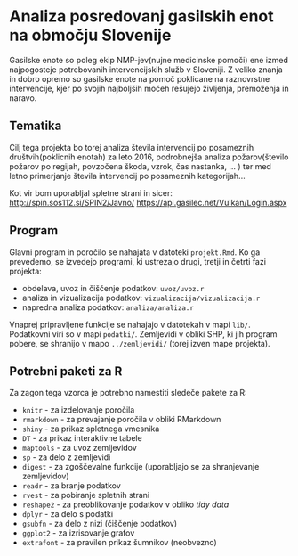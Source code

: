 # Analiza posredovanj gasilskih enot na območju Slovenije

Gasilske enote so poleg ekip NMP-jev(nujne medicinske pomoči) ene izmed najpogosteje potrebovanih intervencijskih služb v Sloveniji. Z veliko znanja in dobro opremo so gasilske enote na pomoč poklicane na raznovrstne intervencije, kjer po svojih najboljših močeh rešujejo življenja, premoženja in naravo.


## Tematika

Cilj tega projekta bo torej analiza  števila intervencij po posameznih društvih(poklicnih enotah) za leto 2016, podrobnejša analiza požarov(število požarov po regijah, povzočena škoda, vzrok, čas nastanka, ... ) ter med letno primerjanje števila intervencij po posameznih kategorijah...

Kot vir bom uporabljal spletne strani in sicer:
http://spin.sos112.si/SPIN2/Javno/
https://apl.gasilec.net/Vulkan/Login.aspx

## Program

Glavni program in poročilo se nahajata v datoteki `projekt.Rmd`. Ko ga prevedemo,
se izvedejo programi, ki ustrezajo drugi, tretji in četrti fazi projekta:

* obdelava, uvoz in čiščenje podatkov: `uvoz/uvoz.r`
* analiza in vizualizacija podatkov: `vizualizacija/vizualizacija.r`
* napredna analiza podatkov: `analiza/analiza.r`

Vnaprej pripravljene funkcije se nahajajo v datotekah v mapi `lib/`. Podatkovni
viri so v mapi `podatki/`. Zemljevidi v obliki SHP, ki jih program pobere, se
shranijo v mapo `../zemljevidi/` (torej izven mape projekta).

## Potrebni paketi za R

Za zagon tega vzorca je potrebno namestiti sledeče pakete za R:

* `knitr` - za izdelovanje poročila
* `rmarkdown` - za prevajanje poročila v obliki RMarkdown
* `shiny` - za prikaz spletnega vmesnika
* `DT` - za prikaz interaktivne tabele
* `maptools` - za uvoz zemljevidov
* `sp` - za delo z zemljevidi
* `digest` - za zgoščevalne funkcije (uporabljajo se za shranjevanje zemljevidov)
* `readr` - za branje podatkov
* `rvest` - za pobiranje spletnih strani
* `reshape2` - za preoblikovanje podatkov v obliko *tidy data*
* `dplyr` - za delo s podatki
* `gsubfn` - za delo z nizi (čiščenje podatkov)
* `ggplot2` - za izrisovanje grafov
* `extrafont` - za pravilen prikaz šumnikov (neobvezno)
